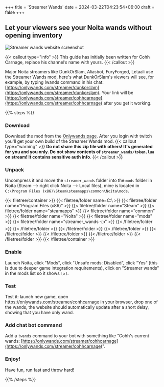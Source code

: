 +++
title = 'Streamer Wands'
date = 2024-03-22T04:23:54+06:00
draft = false
+++

## Let your viewers see your Noita wands without opening inventory

![Streamer wands website screenshot](/images/streamer_wands_screenshot.webp)

{{< callout type="info" >}}
This guide has initially been written for Cohh Carnage, replace his channel’s name with yours.
{{< /callout >}}

Major Noita streamers like DunkOrSlam, Aliasbot, FuryForged, Letaali use the Streamer Wands mod, here's what DunkOrSlam's viewers will see, for example, by typing !wands command in his chat: [https://onlywands.com/streamer/dunkorslam](https://onlywands.com/streamer/dunkorslam). Your link will be [https://onlywands.com/streamer/cohhcarnage](https://onlywands.com/streamer/cohhcarnage) after you get it working.

{{% steps %}}

### Download

Download the mod from the [Onlywands page](https://onlywands.com/). After you login with twitch you'll get your own build of the Streamer Wands mod.
{{< callout type="warning" >}}
**Do not share this zip file with others! It's generated for you and you only. Do not show contents of `streamer_wands/token.lua` on stream! It contains sensitive auth info**.
{{< /callout >}}

### Unpack

Uncompress it and move the `streamer_wands` folder into the `mods` folder in Noita (Steam --> right click Noita --> Local files), mine is located in `C:\Program Files (x86)\Steam\steamapps\common\Noita\mods`.

{{< filetree/container >}}
{{< filetree/folder name=C:\ >}}
{{< filetree/folder name="Program Files (x86)" >}}
{{< filetree/folder name="Steam" >}}
{{< filetree/folder name="steamapps" >}}
{{< filetree/folder name="common" >}}
{{< filetree/folder name="Noita" >}}
{{< filetree/folder name="mods" >}}
{{< filetree/folder name="streamer_wands 👈" >}}
{{< /filetree/folder >}}
{{< /filetree/folder >}}
{{< /filetree/folder >}}
{{< /filetree/folder >}}
{{< /filetree/folder >}}
{{< /filetree/folder >}}
{{< /filetree/folder >}}
{{< /filetree/folder >}}
{{< /filetree/container >}}

### Enable

Launch Noita, click "Mods", click "Unsafe mods: Disabled", click "Yes" (this is due to deeper game integration requirements), click on "Streamer wands" in the mods list so it shows `[x]`.

### Test

Test it: launch new game, open https://onlywands.com/streamer/cohhcarnage in your browser, drop one of the wands, the website should automatically update after a short delay, showing that you have only wand.

### Add chat bot command

Add a `!wands` command to your bot with something like "Cohh's current wands: [https://onlywands.com/streamer/cohhcarnage](https://onlywands.com/streamer/cohhcarnage)".

### Enjoy!

Have fun, run fast and throw hard!

{{% /steps %}}
